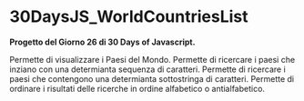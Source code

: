 # 30DaysJS_WorldCountriesList

<b>Progetto del Giorno 26 di 30 Days of Javascript.</b>

Permette di visualizzare i Paesi del Mondo.
Permette di ricercare i paesi che inziano con una determianta sequenza di caratteri.
Permette di ricercare i paesi che contengono una determianta sottostringa di caratteri.
Permette di ordinare i risultati delle ricerche in ordine alfabetico o antialfabetico.
